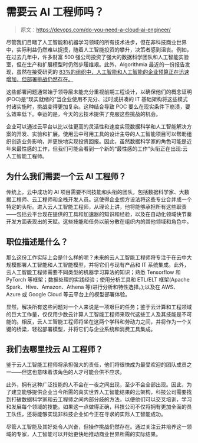 # 需要云 AI 工程师吗？

> 原文：<https://devops.com/do-you-need-a-cloud-ai-engineer/>

尽管我们目睹了人工智能和机器学习领域的所有技术进步，但在非科技商业世界中，实际利益仍然难以捉摸，随着人工智能投资的攀升，决策者感到沮丧。例如，在过去几年中，许多财富 500 强公司投资了强大的数据科学团队和人工智能实验室，但在生产和扩展模型时仍然步履维艰。此外，Algorithmia 最近的一份报告发现，虽然在接受研究的 [83%的组织中，人工智能和人工智能的企业预算正在迅速增加，但部署挑战仍然存在。](https://algorithmia.com/blog/algorithmia-report-reveals-2021-enterprise-ai-ml-trends)

这些部署问题通常始于领导层未能充分重视前期工程设计，以确保他们的概念证明(POC)是“现实就绪的”当企业使用不充分、过时或拼凑的 IT 基础架构将这些模式付诸实施时，挑战变得更加复杂。这种结合导致 POC 要么在现实条件下崩溃，要么效率低下。幸运的是，今天的云技术提供了克服这些挑战的机会。

企业可以通过云平台以比以往更高的灵活性和速度实现数据科学和人工智能解决方案的开发、实验和扩展。使用云中可用工具的设计主导的人工智能项目可以帮助组织创造业务影响，并更快地实现投资回报。因此，虽然数据科学家的角色可能是近年来最性感的工作，但我们可能会看到一个新的“最性感的工作”头衔正在出现:云人工智能工程师。

## 为什么我们需要一个云 AI 工程师？

传统上，云中成功的 AI 项目需要不同技能和头衔的团队，包括数据科学家、大数据工程师、云工程师和全栈开发人员。这使得企业想方设法将这些专业合并成一个特定的头衔。进入云人工智能工程师，从理论上讲，他将能够承担所有这些职责——包括云平台现在提供的工具和加速器的知识和经验，以及在自动化领域快节奏开发方面表现出的天赋。这些技能和任务以前分散在组织内的其他领域和角色中。

## 职位描述是什么？

那么这份工作实际上会是什么样的呢？未来的云人工智能工程师将专注于在云中大规模部署人工智能和人工智能模型，并将它们与现有产品和 IT 系统集成。此外，云人工智能工程师需要不同类型的机器学习算法的知识；熟悉 Tensorflow 和 PyTorch 等框架；数据处理的实践经验；使用分析工具和 ETL/ELT 框架(Apache Spark、Hive、Amazon、Athena 等)进行分析和特性选择。);以及在 AWS、Azure 或 Google Cloud 等云平台上的模型部署体验。

显然，解决所有这些问题对一个人来说是一项艰巨的任务；鉴于云计算和工程领域的巨大工作量，仅仅用少数云计算人工智能工程师来取代这些工人及其技能是不可能的。相反，云人工智能工程师将坐在这两个学科和劳动力之间，并将作为一个关键的桥梁，轻松部署模型，并将它们与企业系统和消费工具集成。

## 我们去哪里找云 AI 工程师？

鉴于云人工智能工程师将承担强大的责任，他们将很快成为最受欢迎的团队成员之一——但这也意味着该角色的人才可能会供不应求。

此外，拥有这种广泛技能的人不会在一夜之间出现，至少不会全部出现。因此，为了建立能够提供企业当今所需的真实世界人工智能结果的云架构，科技公司需要找到打破数据科学家和云工程师之间内部分歧的方法，以便他们可以交叉培训，学习和发展每个领域的技能。如果这一点做得正确，科技公司不仅将拥有更加全面的员工队伍，还将能够实现非科技企业如今正在寻求的实际人工智能成功。

尽管人工智能及其好处令人兴奋，但操作挑战仍然存在。通过关注云并培养这一领域的专家，人工智能可以开始更快地推动商业世界所需的实际结果。